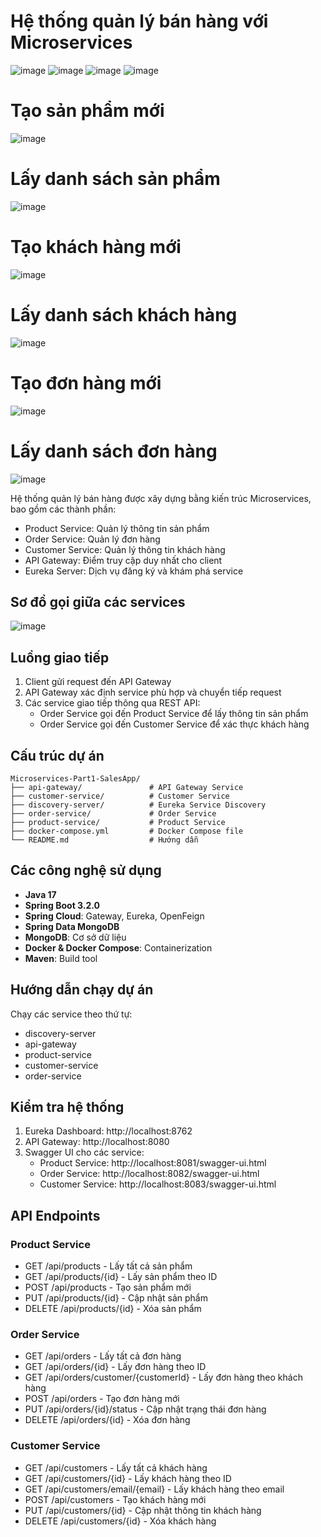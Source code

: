 # Hệ thống quản lý bán hàng với Microservices
![image](https://github.com/user-attachments/assets/b94a587a-f062-434f-a804-ba542e9dd8bc)
![image](https://github.com/user-attachments/assets/adee6d64-d9b4-455d-8839-da81cc963186)
![image](https://github.com/user-attachments/assets/2db9f820-50c4-4ee4-bda6-978cf78467d7)
![image](https://github.com/user-attachments/assets/78dcf9ff-e20a-46e9-8df4-ae07eeb6cb13)
<h1>Tạo sản phẩm mới</h1>

![image](https://github.com/user-attachments/assets/d95b6eca-615c-4c43-a49e-fb6b6fe10f94)

<h1>Lấy danh sách sản phẩm</h1>

![image](https://github.com/user-attachments/assets/0d45b71a-32b1-4983-b9d9-9374d8478779)

<h1>Tạo khách hàng mới</h1>

![image](https://github.com/user-attachments/assets/aa514988-6fce-4c03-8274-dd2adc805063)

<h1>Lấy danh sách khách hàng</h1>

![image](https://github.com/user-attachments/assets/e2e3fdf1-e6d2-4e56-8915-9b5533ef41db)

<h1>Tạo đơn hàng mới</h1>

![image](https://github.com/user-attachments/assets/10f2cc2f-a76f-4d9c-a813-395edf911143)

<h1>Lấy danh sách đơn hàng</h1>

![image](https://github.com/user-attachments/assets/5ff2db85-6dc5-4217-be05-c260534d1b2f)

Hệ thống quản lý bán hàng được xây dựng bằng kiến trúc Microservices, bao gồm các thành phần:
- Product Service: Quản lý thông tin sản phẩm
- Order Service: Quản lý đơn hàng
- Customer Service: Quản lý thông tin khách hàng
- API Gateway: Điểm truy cập duy nhất cho client
- Eureka Server: Dịch vụ đăng ký và khám phá service

## Sơ đồ gọi giữa các services

![image](https://github.com/user-attachments/assets/b71e2c61-2737-40b1-9777-59c7c4112d49)


## Luồng giao tiếp

1. Client gửi request đến API Gateway
2. API Gateway xác định service phù hợp và chuyển tiếp request
3. Các service giao tiếp thông qua REST API:
   - Order Service gọi đến Product Service để lấy thông tin sản phẩm
   - Order Service gọi đến Customer Service để xác thực khách hàng

## Cấu trúc dự án

```
Microservices-Part1-SalesApp/
├── api-gateway/               # API Gateway Service
├── customer-service/          # Customer Service
├── discovery-server/          # Eureka Service Discovery
├── order-service/             # Order Service
├── product-service/           # Product Service
├── docker-compose.yml         # Docker Compose file
└── README.md                  # Hướng dẫn
```

## Các công nghệ sử dụng

- **Java 17**
- **Spring Boot 3.2.0**
- **Spring Cloud**: Gateway, Eureka, OpenFeign
- **Spring Data MongoDB**
- **MongoDB**: Cơ sở dữ liệu
- **Docker & Docker Compose**: Containerization
- **Maven**: Build tool

## Hướng dẫn chạy dự án
Chạy các service theo thứ tự:
- discovery-server
- api-gateway
- product-service
- customer-service
- order-service

## Kiểm tra hệ thống

1. Eureka Dashboard: http://localhost:8762
2. API Gateway: http://localhost:8080
3. Swagger UI cho các service:
   - Product Service: http://localhost:8081/swagger-ui.html
   - Order Service: http://localhost:8082/swagger-ui.html
   - Customer Service: http://localhost:8083/swagger-ui.html

## API Endpoints

### Product Service
- GET /api/products - Lấy tất cả sản phẩm
- GET /api/products/{id} - Lấy sản phẩm theo ID
- POST /api/products - Tạo sản phẩm mới
- PUT /api/products/{id} - Cập nhật sản phẩm
- DELETE /api/products/{id} - Xóa sản phẩm

### Order Service
- GET /api/orders - Lấy tất cả đơn hàng
- GET /api/orders/{id} - Lấy đơn hàng theo ID
- GET /api/orders/customer/{customerId} - Lấy đơn hàng theo khách hàng
- POST /api/orders - Tạo đơn hàng mới
- PUT /api/orders/{id}/status - Cập nhật trạng thái đơn hàng
- DELETE /api/orders/{id} - Xóa đơn hàng

### Customer Service
- GET /api/customers - Lấy tất cả khách hàng
- GET /api/customers/{id} - Lấy khách hàng theo ID
- GET /api/customers/email/{email} - Lấy khách hàng theo email
- POST /api/customers - Tạo khách hàng mới
- PUT /api/customers/{id} - Cập nhật thông tin khách hàng
- DELETE /api/customers/{id} - Xóa khách hàng
